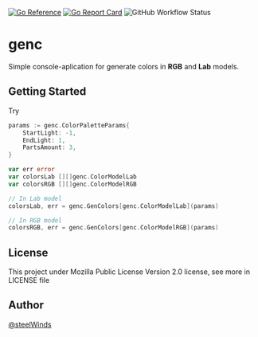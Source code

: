 [![Go Reference](https://pkg.go.dev/badge/github.com/steelWinds/gen-c.svg)](https://pkg.go.dev/github.com/steelWinds/gen-c)
[![Go Report Card](https://goreportcard.com/badge/github.com/steelWinds/gen-c)](https://goreportcard.com/report/github.com/steelWinds/gen-c)
![GitHub Workflow Status](https://img.shields.io/github/actions/workflow/status/steelWinds/gen-c/test-actions.yml?label=tests)

# genc
Simple console-aplication for generate colors in **RGB** and **Lab** models.

## Getting Started
Try

```go
params := genc.ColorPaletteParams{
    StartLight: -1,
    EndLight: 1,
    PartsAmount: 3,
}

var err error
var colorsLab [][]genc.ColorModelLab
var colorsRGB [][]genc.ColorModelRGB

// In Lab model
colorsLab, err = genc.GenColors[genc.ColorModelLab](params)

// In RGB model
colorsRGB, err = genc.GenColors[genc.ColorModelRGB](params)
```

## License
This project under Mozilla Public License Version 2.0 license, see more in LICENSE file

## Author

[@steelWinds](https://github.com/steelWinds)
